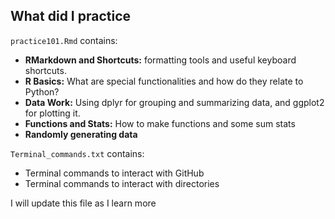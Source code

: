 

## What did I practice

`practice101.Rmd` contains:
- **RMarkdown and Shortcuts:** formatting tools and useful keyboard shortcuts.
- **R Basics:** What are special functionalities and how do they relate to Python?
- **Data Work:** Using dplyr for grouping and summarizing data, and ggplot2 for plotting it.
- **Functions and Stats:** How to make functions and some sum stats
- **Randomly generating data**

`Terminal_commands.txt` contains:
- Terminal commands to interact with GitHub
- Terminal commands to interact with directories

I will update this file as I learn more